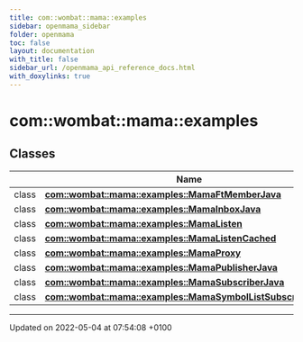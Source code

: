 ```yaml
---
title: com::wombat::mama::examples
sidebar: openmama_sidebar
folder: openmama
toc: false
layout: documentation
with_title: false
sidebar_url: /openmama_api_reference_docs.html
with_doxylinks: true
---
```


# com::wombat::mama::examples



## Classes

|                | Name           |
| -------------- | -------------- |
| class | **[com::wombat::mama::examples::MamaFtMemberJava](classcom_1_1wombat_1_1mama_1_1examples_1_1MamaFtMemberJava.html)**  |
| class | **[com::wombat::mama::examples::MamaInboxJava](classcom_1_1wombat_1_1mama_1_1examples_1_1MamaInboxJava.html)**  |
| class | **[com::wombat::mama::examples::MamaListen](classcom_1_1wombat_1_1mama_1_1examples_1_1MamaListen.html)**  |
| class | **[com::wombat::mama::examples::MamaListenCached](classcom_1_1wombat_1_1mama_1_1examples_1_1MamaListenCached.html)**  |
| class | **[com::wombat::mama::examples::MamaProxy](classcom_1_1wombat_1_1mama_1_1examples_1_1MamaProxy.html)**  |
| class | **[com::wombat::mama::examples::MamaPublisherJava](classcom_1_1wombat_1_1mama_1_1examples_1_1MamaPublisherJava.html)**  |
| class | **[com::wombat::mama::examples::MamaSubscriberJava](classcom_1_1wombat_1_1mama_1_1examples_1_1MamaSubscriberJava.html)**  |
| class | **[com::wombat::mama::examples::MamaSymbolListSubscriberJava](classcom_1_1wombat_1_1mama_1_1examples_1_1MamaSymbolListSubscriberJava.html)**  |






-------------------------------

Updated on 2022-05-04 at 07:54:08 +0100